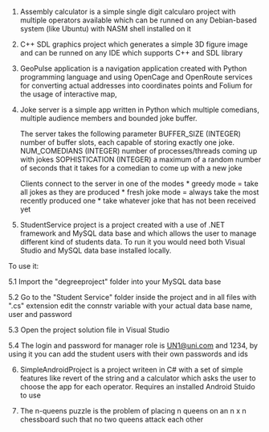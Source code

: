 1. Assembly calculator is a simple single digit calcularo project with multiple operators available which can be runned on any Debian-based system (like Ubuntu) with NASM shell installed on it 

2. C++ SDL graphics project which generates a simple 3D figure image and can be runned on any IDE which supports C++ and SDL library

3. GeoPulse application is a navigation application created with Python programming language and using OpenCage and OpenRoute services for converting actual addresses into coordinates points and Folium for the usage of interactive map, 

4. Joke server is a simple app written in Python which multiple comedians, multiple audience members and bounded joke buffer.

	The server takes the following parameter
		BUFFER_SIZE  (INTEGER)  number of buffer slots, each capable of storing exactly one joke.
		NUM_COMEDIANS (INTEGER) number of processes/threads coming up with jokes
		SOPHISTICATION (INTEGER) a maximum of a random number of seconds that it takes for a comedian to come up with a new joke

	Clients connect to the server in one of the modes
		* greedy mode = take all jokes as they are produced
		* fresh joke mode = always take the most recently produced one
		* take whatever joke that has not been received yet 

5. StudentService project is a project created with a use of .NET framework and MySQL data base and which allows the user to manage different kind of students data. To run it you would need both Visual Studio and MySQL data base installed locally. 

To use it: 

5.1 Import the "degreeproject" folder into your MySQL data base 

5.2 Go to the "Student Service" folder inside the project and in all files with ".cs" extension edit the connstr variable with your actual data base name, user and password

5.3 Open the project solution file in Visual Studio

5.4 The login and password for manager role is UN1@uni.com and 1234, by using it you can add the student users with their own passwords and ids

6. SimpleAndroidProject is a project writeen in C# with a set of simple features like revert of the string and a calculator which asks the user to choose the app for each operator. Requires an installed Android Stuido to use

7. The n-queens puzzle is the problem of placing n queens on an n x n chessboard such that no two queens attack each other
